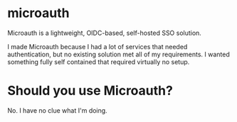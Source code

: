# microauth

Microauth is a lightweight, OIDC-based, self-hosted SSO solution.

I made Microauth because I had a lot of services that needed authentication, but no existing solution met all of my requirements. I wanted something fully self contained that required virtually no setup.

# Should you use Microauth?

No. I have no clue what I'm doing.